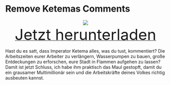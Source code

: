 # Remove Ketemas Comments

<div align=center><img src="_media/Anno1800/mod_banners/smallmodscollection/banner6.png"/></div>

<div align=center><a href="https://github.com/Taludas/SmallModsCollection/releases/latest/download/RemoveKetemaComments.zip"> <font size="40">Jetzt herunterladen</font></a></div>

Hast du es satt, dass Imperator Ketema alles, was du tust, kommentiert? Die Arbeitszeiten eurer Arbeiter zu verlängern, Wasserpumpen zu bauen, große Entdeckungen zu erforschen, eure Stadt in Flammen aufgehen zu lassen? Damit ist jetzt Schluss, ich habe ihm praktisch das Maul gestopft, damit du ein grausamer Multimillionär sein und die Arbeitskräfte deines Volkes richtig ausbeuten kannst.
